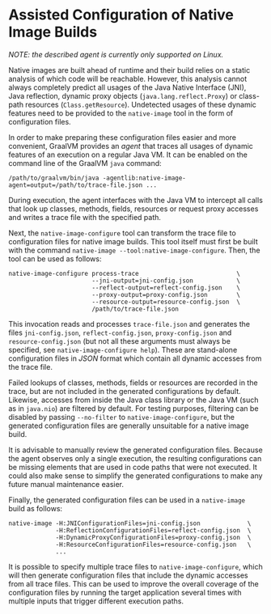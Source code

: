 # Assisted Configuration of Native Image Builds

_NOTE: the described agent is currently only supported on Linux._

Native images are built ahead of runtime and their build relies on a static analysis of which code will be reachable. However, this analysis cannot always completely predict all usages of the Java Native Interface (JNI), Java reflection, dynamic proxy objects (`java.lang.reflect.Proxy`) or class-path resources (`Class.getResource`). Undetected usages of these dynamic features need to be provided to the `native-image` tool in the form of configuration files.

In order to make preparing these configuration files easier and more convenient, GraalVM provides an _agent_ that traces all usages of dynamic features of an execution on a regular Java VM. It can be enabled on the command line of the GraalVM `java` command:

```
/path/to/graalvm/bin/java -agentlib:native-image-agent=output=/path/to/trace-file.json ...
```

During execution, the agent interfaces with the Java VM to intercept all calls that look up classes, methods, fields, resources or request proxy accesses and writes a trace file with the specified path.

Next, the `native-image-configure` tool can transform the trace file to configuration files for native image builds. This tool itself must first be built with the command `native-image --tool:native-image-configure`. Then, the tool can be used as follows:

```
native-image-configure process-trace                           \
                       --jni-output=jni-config.json            \
                       --reflect-output=reflect-config.json    \
                       --proxy-output=proxy-config.json        \
                       --resource-output=resource-config.json  \
                       /path/to/trace-file.json
```

This invocation reads and processes `trace-file.json` and generates the files `jni-config.json`, `reflect-config.json`, `proxy-config.json` and `resource-config.json` (but not all these arguments must always be specified, see `native-image-configure help`). These are stand-alone configuration files in _JSON_ format which contain all dynamic accesses from the trace file.

Failed lookups of classes, methods, fields or resources are recorded in the trace, but are not included in the generated configurations by default. Likewise, accesses from inside the Java class library or the Java VM (such as in `java.nio`) are filtered by default. For testing purposes, filtering can be disabled by passing `--no-filter` to `native-image-configure`, but the generated configuration files are generally unsuitable for a native image build.

It is advisable to manually review the generated configuration files. Because the agent observes only a single execution, the resulting configurations can be missing elements that are used in code paths that were not executed. It could also make sense to simplify the generated configurations to make any future manual maintenance easier.

Finally, the generated configuration files can be used in a `native-image` build as follows:

```
native-image -H:JNIConfigurationFiles=jni-config.json             \
             -H:ReflectionConfigurationFiles=reflect-config.json  \
             -H:DynamicProxyConfigurationFiles=proxy-config.json  \
             -H:ResourceConfigurationFiles=resource-config.json   \
             ...
```

It is possible to specify multiple trace files to `native-image-configure`, which will then generate configuration files that include the dynamic accesses from all trace files. This can be used to improve the overall coverage of the configuration files by running the target application several times with multiple inputs that trigger different execution paths.
